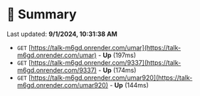 # 📖 Summary
Last updated: **9/1/2024, 10:31:38 AM**

- `GET` [https://talk-m6gd.onrender.com/umar](https://talk-m6gd.onrender.com/umar) - **Up** (197ms)
- `GET` [https://talk-m6gd.onrender.com/9337](https://talk-m6gd.onrender.com/9337) - **Up** (174ms)
- `GET` [https://talk-m6gd.onrender.com/umar920](https://talk-m6gd.onrender.com/umar920) - **Up** (144ms)
